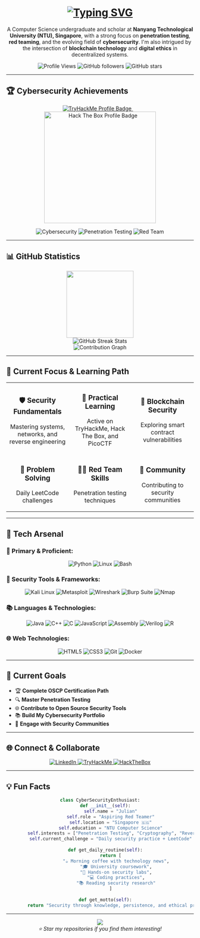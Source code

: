 <h1 align="center">
  <a href="https://git.io/typing-svg" target="_blank">
    <img src="https://readme-typing-svg.herokuapp.com?font=Fira+Code&weight=700&size=30&duration=1350&pause=750&color=F7F7F7&cursorColor=FF0000&center=true&vCenter=true&width=500&lines=Hi+%F0%9F%91%8B+I'm+Julian;An+Aspiring+Red+Teamer;Cybersecurity+Enthusiast;NTU+Computer+Science" alt="Typing SVG" />
  </a>
</h1>

<p align="center">
  A Computer Science undergraduate and scholar at <strong>Nanyang Technological University (NTU), Singapore</strong>, with a strong focus on <strong>penetration testing</strong>, <strong>red teaming</strong>, and the evolving field of <strong>cybersecurity</strong>. I'm also intrigued by the intersection of <strong>blockchain technology</strong> and <strong>digital ethics</strong> in decentralized systems.
</p>

<div align="center">
  
  ![Profile Views](https://komarev.com/ghpvc/?username=c240030&color=red&style=flat-square&label=Profile+Views)
  ![GitHub followers](https://img.shields.io/github/followers/c240030?label=Followers&style=social)
  ![GitHub stars](https://img.shields.io/github/stars/c240030?label=Stars&style=social)

</div>

---

## 🏆 Cybersecurity Achievements

<div align="center">
  <a href="https://tryhackme.com/p/xlamwis" target="_blank"> 
    <img src="https://tryhackme-badges.s3.amazonaws.com/xlamwis.png" alt="TryHackMe Profile Badge"/>
  </a>
  &nbsp;&nbsp;&nbsp; 
  <a href="https://app.hackthebox.com/profile/2393477" target="_blank"> 
    <img src="https://www.hackthebox.eu/badge/image/2393477" alt="Hack The Box Profile Badge" width="300"/>
  </a>
</div>

<div align="center">
  
  ![Cybersecurity](https://img.shields.io/badge/Focus-Cybersecurity-red?style=for-the-badge&logo=security&logoColor=white)
  ![Penetration Testing](https://img.shields.io/badge/Specialty-Penetration%20Testing-darkred?style=for-the-badge&logo=kalilinux&logoColor=white)
  ![Red Team](https://img.shields.io/badge/Path-Red%20Team-crimson?style=for-the-badge&logo=hackthebox&logoColor=white)

</div>

---

## 📊 GitHub Statistics

<div align="center">
  <img height="180em" src="https://github-readme-stats.vercel.app/api?username=c240030&show_icons=true&theme=dark&bg_color=0D1117&title_color=FF6B6B&text_color=FFFFFF&icon_color=FF6B6B&border_color=FF6B6B&include_all_commits=true&count_private=true"/>
</div>

<div align="center">
  <img src="https://github-readme-streak-stats.herokuapp.com/?user=c240030&theme=dark&background=0D1117&stroke=FF6B6B&ring=FF6B6B&fire=FF6B6B&currStreakNum=FFFFFF&sideNums=FFFFFF&currStreakLabel=FF6B6B&sideLabels=FF6B6B&dates=FFFFFF" alt="GitHub Streak Stats"/>
</div>

<div align="center">
  <img src="https://github-readme-activity-graph.vercel.app/graph?username=c240030&theme=redical&bg_color=0D1117&color=FF6B6B&line=FF6B6B&point=FFFFFF&area=true&hide_border=true" alt="Contribution Graph"/>
</div>

---

## 🚀 Current Focus & Learning Path

<table align="center">
  <tr>
    <td align="center" width="33%">
      <h3>🛡️ Security Fundamentals</h3>
      <p>Mastering systems, networks, and reverse engineering</p>
    </td>
    <td align="center" width="33%">
      <h3>🧪 Practical Learning</h3>
      <p>Active on TryHackMe, Hack The Box, and PicoCTF</p>
    </td>
    <td align="center" width="33%">
      <h3>🔗 Blockchain Security</h3>
      <p>Exploring smart contract vulnerabilities</p>
    </td>
  </tr>
  <tr>
    <td align="center">
      <h3>🧠 Problem Solving</h3>
      <p>Daily LeetCode challenges</p>
    </td>
    <td align="center">
      <h3>🏴‍☠️ Red Team Skills</h3>
      <p>Penetration testing techniques</p>
    </td>
    <td align="center">
      <h3>🤝 Community</h3>
      <p>Contributing to security communities</p>
    </td>
  </tr>
</table>

---

## 🧰 Tech Arsenal

### 🌟 Primary & Proficient:
<div align="center">
  
![Python](https://img.shields.io/badge/-Python-3776AB?logo=python&logoColor=white&style=for-the-badge)
![Linux](https://img.shields.io/badge/-Linux-FCC624?logo=linux&logoColor=black&style=for-the-badge)
![Bash](https://img.shields.io/badge/-Bash-4EAA25?logo=gnubash&logoColor=white&style=for-the-badge)

</div>

### 🔧 Security Tools & Frameworks:
<div align="center">
  
![Kali Linux](https://img.shields.io/badge/-Kali%20Linux-557C94?logo=kalilinux&logoColor=white&style=for-the-badge)
![Metasploit](https://img.shields.io/badge/-Metasploit-2596CD?logo=metasploit&logoColor=white&style=for-the-badge)
![Wireshark](https://img.shields.io/badge/-Wireshark-1679A7?logo=wireshark&logoColor=white&style=for-the-badge)
![Burp Suite](https://img.shields.io/badge/-Burp%20Suite-FF6633?logo=burpsuite&logoColor=white&style=for-the-badge)
![Nmap](https://img.shields.io/badge/-Nmap-4682B4?logo=nmap&logoColor=white&style=for-the-badge)

</div>

### 📚 Languages & Technologies:
<div align="center">
  
![Java](https://img.shields.io/badge/-Java-007396?logo=openjdk&logoColor=white&style=for-the-badge)
![C++](https://img.shields.io/badge/-C++-00599C?logo=c%2B%2B&logoColor=white&style=for-the-badge)
![C](https://img.shields.io/badge/-C-00599C?logo=c&logoColor=white&style=for-the-badge)
![JavaScript](https://img.shields.io/badge/-JavaScript-F7DF1E?logo=javascript&logoColor=black&style=for-the-badge)
![Assembly](https://img.shields.io/badge/-Assembly-6E4C13?style=for-the-badge&logo=assemblyscript&logoColor=white)
![Verilog](https://img.shields.io/badge/-Verilog-FF6600?style=for-the-badge)
![R](https://img.shields.io/badge/-R-276DC3?logo=r&logoColor=white&style=for-the-badge)

</div>

### 🌐 Web Technologies:
<div align="center">
  
![HTML5](https://img.shields.io/badge/-HTML5-E34F26?logo=html5&logoColor=white&style=for-the-badge)
![CSS3](https://img.shields.io/badge/-CSS3-1572B6?logo=css3&logoColor=white&style=for-the-badge)
![Git](https://img.shields.io/badge/-Git-F05032?logo=git&logoColor=white&style=for-the-badge)
![Docker](https://img.shields.io/badge/-Docker-2496ED?logo=docker&logoColor=white&style=for-the-badge)

</div>

---

## 🎯 Current Goals

- 🏆 **Complete OSCP Certification Path**
- 🔍 **Master Penetration Testing**
- 🌐 **Contribute to Open Source Security Tools**
- 📚 **Build My Cybersecurity Portfolio**
- 🤝 **Engage with Security Communities**

---

## 🌐 Connect & Collaborate

<div align="center">
  <a href="https://www.linkedin.com/in/nguyen-tran-thanh-lam/" target="_blank">
    <img src="https://img.shields.io/badge/LinkedIn-0077B5?style=for-the-badge&logo=linkedin&logoColor=white" alt="LinkedIn"/>
  </a>
  <a href="https://tryhackme.com/p/xlamwis" target="_blank">
    <img src="https://img.shields.io/badge/TryHackMe-212C42?style=for-the-badge&logo=tryhackme&logoColor=white" alt="TryHackMe"/>
  </a>
  <a href="https://app.hackthebox.com/profile/2393477" target="_blank">
    <img src="https://img.shields.io/badge/HackTheBox-9FEF00?style=for-the-badge&logo=hackthebox&logoColor=black" alt="HackTheBox"/>
  </a>
</div>

---

## 💡 Fun Facts

<div align="center">
  
```python
class CyberSecurityEnthusiast:
    def __init__(self):
        self.name = "Julian"
        self.role = "Aspiring Red Teamer"
        self.location = "Singapore 🇸🇬"
        self.education = "NTU Computer Science"
        self.interests = ["Penetration Testing", "Cryptography", "Reverse Engineering"]
        self.current_challenge = "Daily security practice + LeetCode"
    
    def get_daily_routine(self):
        return [
            "☕ Morning coffee with technology news",
            "🎓 University coursework",
            "🔧 Hands-on security labs",
            "💻 Coding practices",
            "📚 Reading security research"
        ]
    
    def get_motto(self):
        return "Security through knowledge, persistence, and ethical practice! 🛡️"
```

</div>

---

<div align="center">
  <img src="https://capsule-render.vercel.app/api?type=waving&color=gradient&customColorList=6,11,20&height=100&section=footer&text=Thanks%20for%20visiting!&fontSize=16&fontColor=fff&animation=twinkling&fontAlignY=75"/>
</div>

<div align="center">
  <i>⭐ Star my repositories if you find them interesting!</i>
</div>